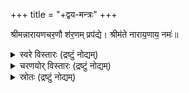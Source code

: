 +++
title = "+द्वय-मन्त्रः"
+++

श्रीमन्नारायणचर॒णौ श॑र॒णम् प्रप॑द्ये। श्रीम॑ते नाराय॒णाय॒ नमः॑॥

<details><summary>स्वरे विस्तारः (द्रष्टुं नोद्यम्)</summary>

- श॒र॒णम् इति॑
  - काठक-स्वराङ्कनेनोज्ज्वलः - अ॑त्र युच्प्रत्ययः॑ स्यात्। "ण्यासश्रन्थो युच्" इ॑ति।
</details>

<details><summary>चरणयोर् विस्तारः (द्रष्टुं नोद्यम्)</summary>

कृष्णस्य चरणौ कुसर्प-फणा-मर्दकौ लीला-नृत्य-परौ।  
त्रिविक्रमस्य वामनस्य चरणः गङ्गोद्भावकः।
</details>


<details><summary>स्रोतः (द्रष्टुं नोद्यम्)</summary>

वैदिक-स्रोतः -

> Source claimed - Kathavalli. But the katha brahmana is not found in full.
>
> Interestingly there is a later upanishad called dvayopanishad. (Later based on absence in a list in muktikopaniShat.) But it does not give the mantra. It only mentions abt the mantra and it's characteristics.

तन्त्रेष्व् अप्य् आम्नातम्।  
अतो वेदबाह्येभ्योऽपि दीयते। 
</details>

